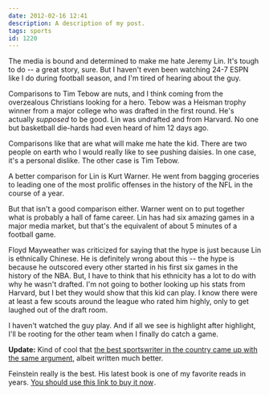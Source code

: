 ```yaml
---
date: 2012-02-16 12:41
description: A description of my post.
tags: sports
id: 1220
---
```

The media is bound and determined to make me hate Jeremy Lin.  It's tough to do -- a great story, sure.  But I haven't even been watching 24-7 ESPN like I do during football season, and I'm tired of hearing about the guy.

Comparisons to Tim Tebow are nuts, and I think coming from the overzealous Christians looking for a hero.  Tebow was a Heisman trophy winner from a major college who was drafted in the first round.  He's actually <i>supposed</i> to be good.  Lin was undrafted and from Harvard.  No one but basketball die-hards had even heard of him 12 days ago.
<!--more-->
Comparisons like that are what will make me hate the kid.  There are two people on earth who I would really like to see pushing daisies.  In one case, it's a personal dislike.  The other case is Tim Tebow.

A better comparison for Lin is Kurt Warner.  He went from bagging groceries to leading one of the most prolific offenses in the history of the NFL in the course of a year.

But that isn't a good comparison either.  Warner went on to put together what is probably a hall of fame career.  Lin has had six amazing games in a major media market, but that's the equivalent of about 5 minutes of a football game.

Floyd Mayweather was criticized for saying that the hype is just because Lin is ethnically Chinese.  He is definitely wrong about this -- the hype is because he outscored every other started in his first six games in the history of the NBA.  But, I have to think that his ethnicity has a lot to do with why he wasn't drafted.  I'm not going to bother looking up his stats from Harvard, but I bet they would show that this kid can play.  I know there were at least a few scouts around the league who rated him highly, only to get laughed out of the draft room.

I haven't watched the guy play.  And if all we see is highlight after highlight, I'll be rooting for the other team when I finally do catch a game.

<b>Update:</b>  Kind of cool that <a href="http://feinsteinonthebrink.com/index.php?id=2843356311304035537" target="_blank">the best sportswriter in the country came up with the same argument</a>, albeit written much better.

Feinstein really is the best.  His latest book is one of my favorite reads in years.  <a href="http://www.amazon.com/gp/product/0316079049/ref=as_li_ss_tl?ie=UTF8&tag=theskinnyonbe-20&linkCode=as2&camp=1789&creative=390957&creativeASIN=0316079049">You should use this link to buy it now</a><img src="http://www.assoc-amazon.com/e/ir?t=theskinnyonbe-20&l=as2&o=1&a=0316079049" width="1" height="1" border="0" alt="" style="border:none !important; margin:0px !important;" />.